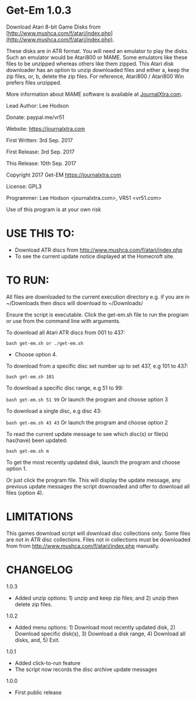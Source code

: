 # Get-Em 1.0.3

Download Atari 8-bit Game Disks from [http://www.mushca.com/f/atari/index.php](http://www.mushca.com/f/atari/index.php).

These disks are in ATR format. You will need an emulator to play the disks. Such an emulator would be Atari800 or MAME. Some emulators like these files to be unzipped whereas others like them zipped. This Atari disk downloader has an option to unzip downloaded files and either a, keep the zip files, or, b, delete the zip files. For reference, Atari800 / Atari800 Win prefers files unzipped.

More information about MAME software is available at [JournalXtra.com](https://journalxtra.com/gaming/download-complete-sets-of-mess-and-mame-roms/).

Lead Author: Lee Hodson

Donate: paypal.me/vr51

Website: https://journalxtra.com

First Written: 3rd Sep. 2017

First Release: 3rd Sep. 2017

This Release: 10th Sep. 2017

Copyright 2017 Get-EM <https://journalxtra.com>

License: GPL3

Programmer: Lee Hodson <journalxtra.com>, VR51 <vr51.com>

Use of this program is at your own risk

# USE THIS TO:

- Download ATR discs from http://www.mushca.com/f/atari/index.php
- To see the current update notice displayed at the Homecroft site.

# TO RUN:

All files are downloaded to the current execution directory e.g. if you are in ~/Downloads then discs will download to ~/Downloads/<files>

Ensure the script is executable. Click the get-em.sh file to run the program or use from the command line with arguments.

To download all Atari ATR discs from 001 to 437:

```bash get-em.sh or ./get-em.sh```
- Choose option 4.

To download from a specific disc set number up to set 437, e.g 101 to 437:

```bash get-em.sh 101```

To download a specific disc range, e.g 51 to 99:

```bash get-em.sh 51 99```
Or launch the program and choose option 3

To download a single disc, e.g disc 43:

```bash get-em.sh 43 43```
Or launch the program and choose option 2

To read the current update message to see which disc(s) or file(s) has(have) been updated:

```bash get-em.sh m```

To get the most recently updated disk, launch the program and choose option 1.

Or just click the program file. This will display the update message, any previous update messages the script downoaded and offer to download all files (option 4).

# LIMITATIONS

This games download script will download disc collections only. Some files are not in ATR disc collections. Files not in collections must be downloaded from from http://www.mushca.com/f/atari/index.php manually.

# CHANGELOG

1.0.3

- Added unzip options: 1) unzip and keep zip files; and 2) unzip then delete zip files.

1.0.2

- Added menu options: 1) Download most recently updated disk, 2) Download specific disk(s), 3) Download a disk range, 4) Download all disks, and, 5) Exit.

1.0.1

- Added click-to-run feature
- The script now records the disc archive update messages

1.0.0

- First public release
